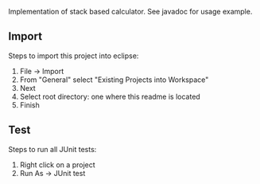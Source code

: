 Implementation of stack based calculator. See javadoc for usage example.

## Import

Steps to import this project into eclipse:

 1. File -> Import
 2. From "General" select "Existing Projects into Workspace"
 3. Next
 4. Select root directory: one where this readme is located
 5. Finish

## Test

Steps to run all JUnit tests:

 1. Right click on a project
 2. Run As -> JUnit test
